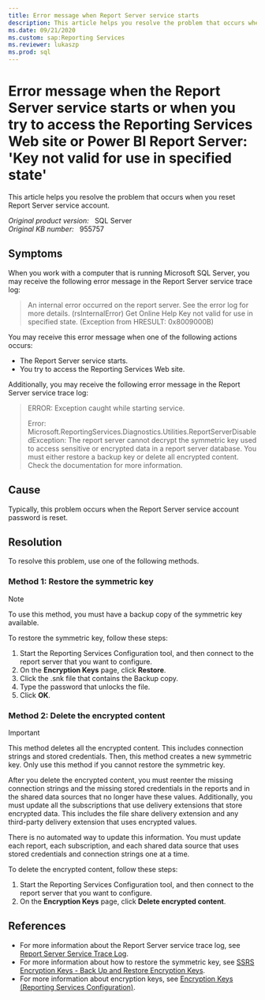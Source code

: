 ```yaml
---
title: Error message when Report Server service starts
description: This article helps you resolve the problem that occurs when you reset Report Server service account. 
ms.date: 09/21/2020
ms.custom: sap:Reporting Services
ms.reviewer: lukaszp
ms.prod: sql
---
```

# Error message when the Report Server service starts or when you try to access the Reporting Services Web site or Power BI Report Server: 'Key not valid for use in specified state'

This article helps you resolve the problem that occurs when you reset Report Server service account. 

_Original product version:_ &nbsp; SQL Server  
_Original KB number:_ &nbsp; 955757

## Symptoms

When you work with a computer that is running Microsoft SQL Server, you may receive the following error message in the Report Server service trace log:

> An internal error occurred on the report server. See the error log for more details. (rsInternalError) Get Online Help Key not valid for use in specified state. (Exception from HRESULT: 0x8009000B)

You may receive this error message when one of the following actions occurs:

- The Report Server service starts.
- You try to access the Reporting Services Web site.

Additionally, you may receive the following error message in the Report Server service trace log:

> ERROR: Exception caught while starting service.
>
> Error: Microsoft.ReportingServices.Diagnostics.Utilities.ReportServerDisabledException: The report server cannot decrypt the symmetric key used to access sensitive or encrypted data in a report server database. You must either restore a backup key or delete all encrypted content. Check the documentation for more information.

## Cause

Typically, this problem occurs when the Report Server service account password is reset.

## Resolution

To resolve this problem, use one of the following methods.

### Method 1: Restore the symmetric key

> [!NOTE]
> To use this method, you must have a backup copy of the symmetric key available.

To restore the symmetric key, follow these steps:

1. Start the Reporting Services Configuration tool, and then connect to the report server that you want to configure.
2. On the **Encryption Keys** page, click **Restore**.
3. Click the .snk file that contains the Backup copy.
4. Type the password that unlocks the file.
5. Click **OK**.

### Method 2: Delete the encrypted content

> [!IMPORTANT]
> This method deletes all the encrypted content. This includes connection strings and stored credentials. Then, this method creates a new symmetric key. Only use this method if you cannot restore the symmetric key.

After you delete the encrypted content, you must reenter the missing connection strings and the missing stored credentials in the reports and in the shared data sources that no longer have these values. Additionally, you must update all the subscriptions that use delivery extensions that store encrypted data. This includes the file share delivery extension and any third-party delivery extension that uses encrypted values.

There is no automated way to update this information. You must update each report, each subscription, and each shared data source that uses stored credentials and connection strings one at a time.

To delete the encrypted content, follow these steps:

1. Start the Reporting Services Configuration tool, and then connect to the report server that you want to configure.
2. On the **Encryption Keys** page, click **Delete encrypted content**.

## References

- For more information about the Report Server service trace log, see [Report Server Service Trace Log](/previous-versions/sql/sql-server-2008/ms156500(v=sql.100)).
- For more information about how to restore the symmetric key, see [SSRS Encryption Keys - Back Up and Restore Encryption Keys](/sql/reporting-services/install-windows/ssrs-encryption-keys-back-up-and-restore-encryption-keys).
- For more information about encryption keys, see [Encryption Keys (Reporting Services Configuration)](/previous-versions/sql/sql-server-2008/ms189422(v=sql.100)).
